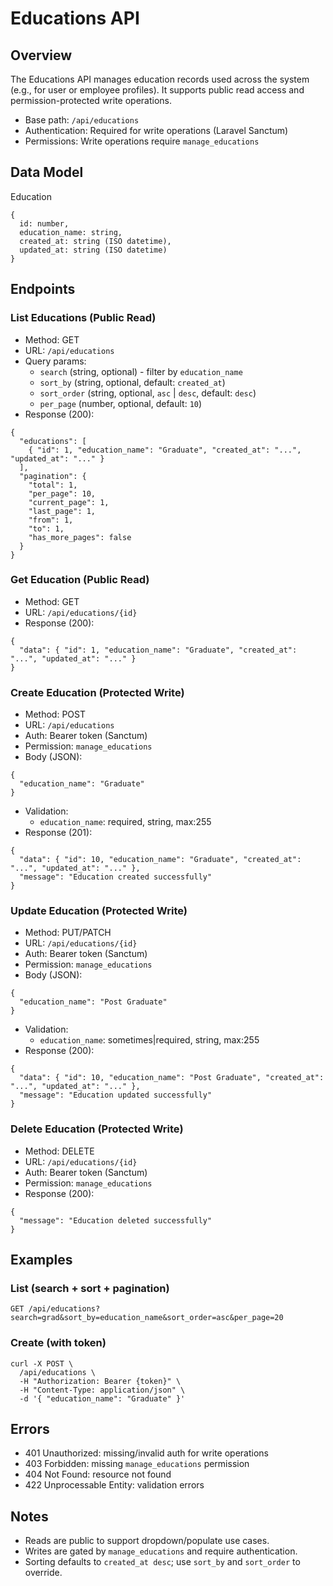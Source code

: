 # Educations API

## Overview
The Educations API manages education records used across the system (e.g., for user or employee profiles). It supports public read access and permission-protected write operations.

- Base path: `/api/educations`
- Authentication: Required for write operations (Laravel Sanctum)
- Permissions: Write operations require `manage_educations`

## Data Model
Education
```
{
  id: number,
  education_name: string,
  created_at: string (ISO datetime),
  updated_at: string (ISO datetime)
}
```

## Endpoints

### List Educations (Public Read)
- Method: GET
- URL: `/api/educations`
- Query params:
  - `search` (string, optional) - filter by `education_name`
  - `sort_by` (string, optional, default: `created_at`)
  - `sort_order` (string, optional, `asc` | `desc`, default: `desc`)
  - `per_page` (number, optional, default: `10`)
- Response (200):
```
{
  "educations": [
    { "id": 1, "education_name": "Graduate", "created_at": "...", "updated_at": "..." }
  ],
  "pagination": {
    "total": 1,
    "per_page": 10,
    "current_page": 1,
    "last_page": 1,
    "from": 1,
    "to": 1,
    "has_more_pages": false
  }
}
```

### Get Education (Public Read)
- Method: GET
- URL: `/api/educations/{id}`
- Response (200):
```
{
  "data": { "id": 1, "education_name": "Graduate", "created_at": "...", "updated_at": "..." }
}
```

### Create Education (Protected Write)
- Method: POST
- URL: `/api/educations`
- Auth: Bearer token (Sanctum)
- Permission: `manage_educations`
- Body (JSON):
```
{
  "education_name": "Graduate"
}
```
- Validation:
  - `education_name`: required, string, max:255
- Response (201):
```
{
  "data": { "id": 10, "education_name": "Graduate", "created_at": "...", "updated_at": "..." },
  "message": "Education created successfully"
}
```

### Update Education (Protected Write)
- Method: PUT/PATCH
- URL: `/api/educations/{id}`
- Auth: Bearer token (Sanctum)
- Permission: `manage_educations`
- Body (JSON):
```
{
  "education_name": "Post Graduate"
}
```
- Validation:
  - `education_name`: sometimes|required, string, max:255
- Response (200):
```
{
  "data": { "id": 10, "education_name": "Post Graduate", "created_at": "...", "updated_at": "..." },
  "message": "Education updated successfully"
}
```

### Delete Education (Protected Write)
- Method: DELETE
- URL: `/api/educations/{id}`
- Auth: Bearer token (Sanctum)
- Permission: `manage_educations`
- Response (200):
```
{
  "message": "Education deleted successfully"
}
```

## Examples

### List (search + sort + pagination)
```
GET /api/educations?search=grad&sort_by=education_name&sort_order=asc&per_page=20
```

### Create (with token)
```
curl -X POST \
  /api/educations \
  -H "Authorization: Bearer {token}" \
  -H "Content-Type: application/json" \
  -d '{ "education_name": "Graduate" }'
```

## Errors
- 401 Unauthorized: missing/invalid auth for write operations
- 403 Forbidden: missing `manage_educations` permission
- 404 Not Found: resource not found
- 422 Unprocessable Entity: validation errors

## Notes
- Reads are public to support dropdown/populate use cases.
- Writes are gated by `manage_educations` and require authentication.
- Sorting defaults to `created_at desc`; use `sort_by` and `sort_order` to override.
